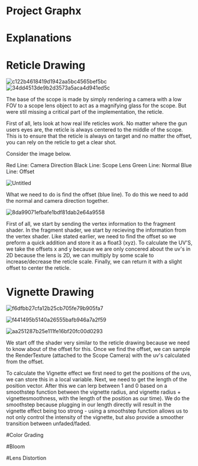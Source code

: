 # Project Graphx


# Explanations



# Reticle Drawing

![c122b4618419d1942aa5bc4565bef5bc](https://user-images.githubusercontent.com/96841021/229958575-80c414e9-9dff-4ef5-a33f-623de0c2ac8b.png)
![34dd4513de9b2d3573a5aca4d941ed5c](https://user-images.githubusercontent.com/96841021/229958602-fcad3c76-4a21-4182-92a4-d275384fc5e1.png)


The base of the scope is made by simply rendering a camera with a low FOV to a scope lens object to act as a magnifying glass for the scope. But were stil missing a critical part of the implementation, the reticle.

First of all, lets look at how real life reticles work. No matter where the gun users eyes are, the reticle is always centered to the middle of the scope. This is to ensure that the reticle is always on target and no matter the offset, you can rely on the reticle to get a clear shot.

Consider the image below.

Red Line: Camera Direction
Black Line: Scope Lens
Green Line: Normal
Blue Line: Offset


![Untitled](https://user-images.githubusercontent.com/96841021/229947023-3d0278b7-6d9a-423c-a56f-ddc6b670371b.png)

What we need to do is find the offset (blue line). To do this we need to add the normal and camera direction together.

![8da99071efbafe1bdf81dab2e64a9558](https://user-images.githubusercontent.com/96841021/229947223-68cb3537-83e9-4a09-8d98-99086ae6693b.png)

First of all, we start by sending the vertex information to the fragment shader. In the fragment shader, we start by recieving the information from the vertex shader.
Like stated earlier, we need to find the offset so we preform a quick addition and store it as a float3 (xyz). To calculate the UV'S, we take the offsets x and y 
because we are only concered about the uv's in 2D because the lens is 2D, we can multiply by some scale to increase/decrease the reticle scale.
Finally, we can return it with a slight offset to center the reticle.



# Vignette Drawing

![f6dfbb27cfa12b25cb705fe79b905fa7](https://user-images.githubusercontent.com/96841021/229958414-8acf2aaa-1a7d-4cc8-a624-ca63b21689ad.png)

![f441495b5140a26555bafb946a7a2f59](https://user-images.githubusercontent.com/96841021/229958422-54710d18-fc04-4ac5-9106-1130a4d6336e.png)


![aa251287b25e111fe16bf20fc00d0293](https://user-images.githubusercontent.com/96841021/229947760-0e703dfc-1fc2-4f9f-ad6b-7ee6df869554.png)

We start off the shader very similar to the reticle drawing because we need to know about of the offset for this. Once we find the offset, we can sample the RenderTexture (attached to the Scope Camera) with the uv's calculated from the offset. 

To calculate the Vignette effect we first need to get the positions of the uvs, we can store this in a local variable. Next, we need to get the length of the position vector. After this we can lerp between 1 and 0 based on a smoothstep function between the vignette radius, and vignette radius + vignettesmoothness, with the length of the position as our time). We do the smoothstep because plugging in our length directly will result in the vignette effect being too strong - using a smoothstep function allows us to not only control the intensity of the vignette, but also provide a smoother transition between unfaded/faded.


#Color Grading

#Bloom

#Lens Distortion





